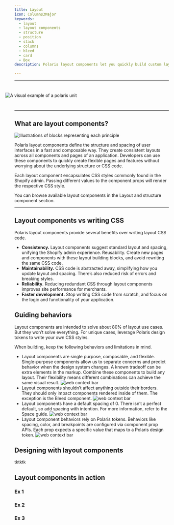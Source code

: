```yaml
---
title: Layout
icon: Columns3Major
keywords:
  - layout
  - layout components
  - structure
  - position
  - stack
  - columns
  - bleed
  - card
  - Box
description: Polaris layout components let you quickly build custom layouts without writing CSS code.

---
```


<!-- inline css styling for html video and images -->
<style>
.space-hero {
  margin: 40px -30px 40px -30px;
}
</style>

---

<div class="space-hero">
  <img src="/images/foundations/design/space/spacing-polaris-size-units.svg" alt="A visual example of a polaris unit">
</div>

---

## What are layout components?

![Illustrations of blocks representing each principle](/images/foundations/design/space/principles@2x.png)

Polaris layout components define the structure and spacing of user interfaces in a fast and composable way. They create consistent layouts across all components and pages of an application. Developers can use these components to quickly create flexible pages and features without worrying about the underlying structure or CSS code.

Each layout component encapsulates CSS styles commonly found in the Shopify admin. Passing different values to the component props will render the respective CSS style. 

You can browse available layout components in the Layout and structure component section.

---

## Layout components vs writing CSS 

Polaris layout components provide several benefits over writing layout CSS code.

- **Consistency.** Layout components suggest standard layout and spacing, unifying the Shopify admin experience.
Reusability. Create new pages and components with these layout building blocks, and avoid rewriting the same CSS code.
- **Maintainability.** CSS code is abstracted away, simplifying how you update layout and spacing. There’s also reduced risk of errors and breaking styles.
- **Reliability.** Reducing redundant CSS through layout components improves site performance for merchants.
- **Faster development.** Stop writing CSS code from scratch, and focus on the logic and functionality of your application.

## Guiding behaviors

Layout components are intended to solve about 80% of layout use cases. But they won’t solve everything. For unique cases, leverage Polaris design tokens to write your own CSS styles. 

When building, keep the following behaviors and limitations in mind.

<div as="SideBySide">

- <span>Layout components are single purpose, composable, and flexible. Single-purpose components allow us to separate concerns and predict behavior when the design system changes. A known tradeoff can be extra elements in the markup. Combine these components to build any layout. Their flexibility means different combinations can achieve the same visual result.</span> ![web context bar](/images/content/actionable-language/web-context-bar@2x.png)
- <span>Layout components shouldn’t affect anything outside their borders. They should only impact components rendered inside of them. The exception is the Bleed component.</span> ![web context bar](/images/content/actionable-language/web-context-bar@2x.png)
- <span>Layout components have a default spacing of 0. There isn’t a perfect default, so add spacing with intention. For more information, refer to the Space guide.</span> ![web context bar](/images/content/actionable-language/web-context-bar@2x.png)
- <span>Layout component behaviors rely on Polaris tokens. Behaviors like spacing, color, and breakpoints are configured via component prop APIs. Each prop expects a specific value that maps to a Polaris design token.</span> ![web context bar](/images/content/actionable-language/web-context-bar@2x.png)

</div>

## Designing with layout components
tktktk

## Layout components in action

### Ex 1

### Ex 2

### Ex 3
